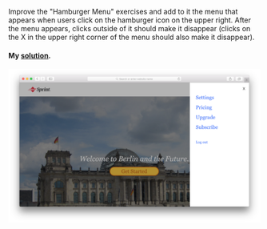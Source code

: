 Improve the "Hamburger Menu" exercises and add to it the menu that appears when users click on the hamburger icon on the upper right. After the menu appears, clicks outside of it should make it disappear (clicks on the X in the upper right corner of the menu should also make it disappear).

#### My [solution](https://github.com/doctor-uz/2.JavaScript-HTML-CSS/tree/master/Hamburger_Menu).



<img src="menu.png">